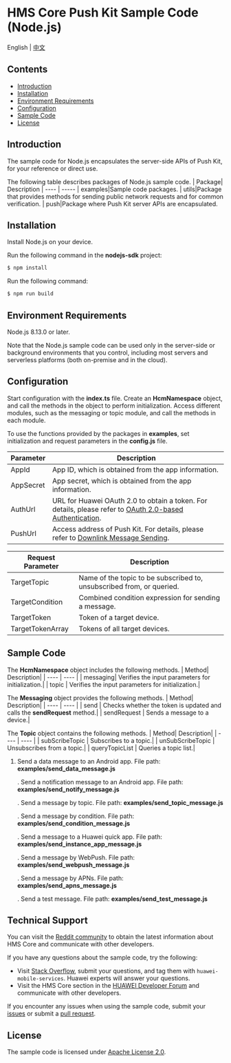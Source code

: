 # HMS Core Push Kit Sample Code (Node.js)
English | [中文](README_ZH.md)
## Contents

 * [Introduction](#Introduction)
 * [Installation](#Installation)
 * [Environment Requirements](#Environment-Requirements)
 * [Configuration](#Configuration)
 * [Sample Code](#Sample-Code)
 * [License](#License)

## Introduction

The sample code for Node.js encapsulates the server-side APIs of Push Kit, for your reference or direct use.

The following table describes packages of Node.js sample code.
| Package| Description
| ---- | ----- 
| examples|Sample code packages.
| utils|Package that provides methods for sending public network requests and for common verification.
| push|Package where Push Kit server APIs are encapsulated.

## Installation

Install Node.js on your device.

Run the following command in the **nodejs-sdk** project:

```bash
$ npm install
```

Run the following command:

```bash
$ npm run build
```

## Environment Requirements

Node.js 8.13.0 or later.

Note that the Node.js sample code can be used only in the server-side or background environments that you control, including most servers and serverless platforms (both on-premise and in the cloud).

## Configuration

Start configuration with the **index.ts** file. Create an **HcmNamespace** object, and call the methods in the object to perform initialization. Access different modules, such as the messaging or topic module, and call the methods in each module.

To use the functions provided by the packages in **examples**, set initialization and request parameters in the **config.js** file.


| Parameter| Description|
| ---- | ----- |
| AppId|App ID, which is obtained from the app information.|
| AppSecret|App secret, which is obtained from the app information.|
| AuthUrl|URL for Huawei OAuth 2.0 to obtain a token. For details, please refer to [OAuth 2.0-based Authentication](https://developer.huawei.com/consumer/en/doc/development/HMSCore-Guides/oauth2-0000001212610981).|
| PushUrl|Access address of Push Kit. For details, please refer to [Downlink Message Sending](https://developer.huawei.com/consumer/en/doc/development/HMSCore-Guides/android-server-dev-0000001050040110?ha_source=hms1).|


| Request Parameter| Description|
| ---- | ----- |
| TargetTopic|Name of the topic to be subscribed to, unsubscribed from, or queried.|
| TargetCondition|Combined condition expression for sending a message.|
| TargetToken|Token of a target device.|
| TargetTokenArray|Tokens of all target devices.|


## Sample Code

The **HcmNamespace** object includes the following methods.
| Method| Description|
| ---- | ---- |
| messaging| Verifies the input parameters for initialization.|
| topic | Verifies the input parameters for initialization.|

The **Messaging** object provides the following methods.
| Method| Description|
| ---- | ---- |
| send | Checks whether the token is updated and calls the **sendRequest** method.|
| sendRequest | Sends a message to a device.|

The **Topic** object contains the following methods.
| Method| Description|
| ---- | ---- |
| subScribeTopic | Subscribes to a topic.|
| unSubScribeTopic | Unsubscribes from a topic.|
| queryTopicList | Queries a topic list.|

1. Send a data message to an Android app.
File path: **examples/send_data_message.js**

	.	Send a notification message to an Android app.
File path: **examples/send_notify_message.js**

	.	Send a message by topic.
File path: **examples/send_topic_message.js**
	
	.	Send a message by condition.
File path: **examples/send_condition_message.js**

	.	Send a message to a Huawei quick app.
File path: **examples/send_instance_app_message.js**

	.	Send a message by WebPush.
File path: **examples/send_webpush_message.js**

	.	Send a message by APNs.
File path: **examples/send_apns_message.js**

	.	Send a test message.
File path: **examples/send_test_message.js**

## Technical Support
You can visit the [Reddit community](https://www.reddit.com/r/HuaweiDevelopers/) to obtain the latest information about HMS Core and communicate with other developers.

If you have any questions about the sample code, try the following:
- Visit [Stack Overflow](https://stackoverflow.com/questions/tagged/huawei-mobile-services?tab=Votes), submit your questions, and tag them with `huawei-mobile-services`. Huawei experts will answer your questions.
- Visit the HMS Core section in the [HUAWEI Developer Forum](https://forums.developer.huawei.com/forumPortal/en/home?fid=0101187876626530001?ha_source=hms1) and communicate with other developers.

If you encounter any issues when using the sample code, submit your [issues](https://github.com/HMS-Core/hms-push-serverdemo-nodejs/issues) or submit a [pull request](https://github.com/HMS-Core/hms-push-serverdemo-nodejs/pulls).

## License
The sample code is licensed under [Apache License 2.0](http://www.apache.org/licenses/LICENSE-2.0).
